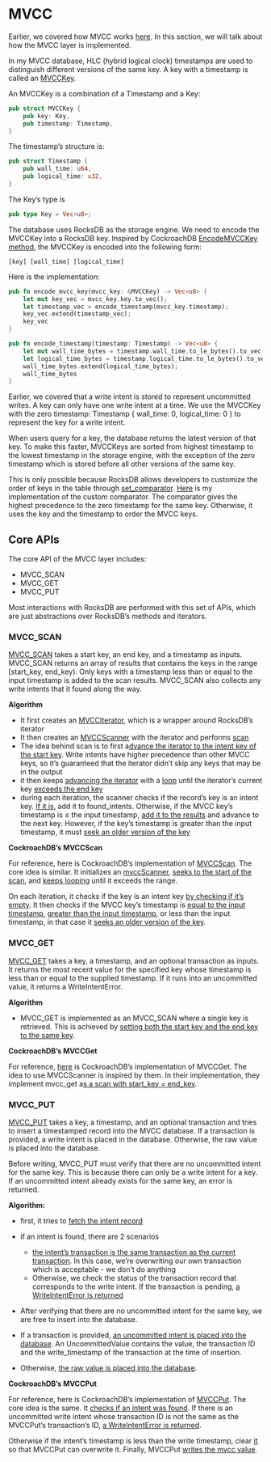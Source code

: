 # MVCC

Earlier, we covered how MVCC works [here](https://brianshih1.github.io/little-key-value-db/chapter_3/mvcc.html). In this section, we will talk about how the MVCC layer is implemented.

In my MVCC database, HLC (hybrid logical clock) timestamps are used to distinguish different versions of the same key. A key with a timestamp is called an [MVCCKey](https://github.com/brianshih1/little-key-value-db/blob/194d3f9e65bb69d674f0217f2a02b18ace12ee7e/src/storage/mvcc_key.rs#L7). 

An MVCCKey is a combination of a Timestamp and a Key:

```rust
pub struct MVCCKey {
    pub key: Key,
    pub timestamp: Timestamp,
}
```

The timestamp’s structure is:

```rust
pub struct Timestamp {
    pub wall_time: u64,
    pub logical_time: u32,
}
```

The Key’s type is

```rust
pub type Key = Vec<u8>;
```

The database uses RocksDB as the storage engine. We need to encode the MVCCKey into a RocksDB key. Inspired by CockroachDB [EncodeMVCCKey method](https://github.com/cockroachdb/cockroach/blob/530100fd39cc722bc324bfb3869a325622258fb3/pkg/storage/mvcc_key.go#L161), the MVCCKey is encoded into the following form:

`[key] [wall_time] [logical_time]`

Here is the implementation:

```rust
pub fn encode_mvcc_key(mvcc_key: &MVCCKey) -> Vec<u8> {
    let mut key_vec = mvcc_key.key.to_vec();
    let timestamp_vec = encode_timestamp(mvcc_key.timestamp);
    key_vec.extend(timestamp_vec);
    key_vec
}

pub fn encode_timestamp(timestamp: Timestamp) -> Vec<u8> {
    let mut wall_time_bytes = timestamp.wall_time.to_le_bytes().to_vec();
    let logical_time_bytes = timestamp.logical_time.to_le_bytes().to_vec();
    wall_time_bytes.extend(logical_time_bytes);
    wall_time_bytes
}
```



Earlier, we covered that a write intent is stored to represent uncommitted writes. A key can only have one write intent at a time. We use the MVCCKey with the zero timestamp: Timestamp { wall_time: 0, logical_time: 0 } to represent the key for a write intent.

When users query for a key, the database returns the latest version of that key. To make this faster, MVCCKeys are sorted from highest timestamp to the lowest timestamp in the storage engine, with the exception of the zero timestamp which is stored before all other versions of the same key.

This is only possible because RocksDB allows developers to customize the order of keys in the table through [set_comparator](https://docs.rs/rocksdb/latest/rocksdb/struct.Options.html#method.set_comparator). [Here](https://github.com/brianshih1/little-key-value-db/blob/194d3f9e65bb69d674f0217f2a02b18ace12ee7e/src/storage/storage.rs#L50) is my implementation of the custom comparator. The comparator gives the highest precedence to the zero timestamp for the same key. Otherwise, it uses the key and the timestamp to order the MVCC keys.

## Core APIs

The core API of the MVCC layer includes:

- MVCC_SCAN
- MVCC_GET
- MVCC_PUT

Most interactions with RocksDB are performed with this set of APIs, which are just abstractions over RocksDB’s methods and iterators.

### MVCC_SCAN

[MVCC_SCAN](https://github.com/brianshih1/little-key-value-db/blob/194d3f9e65bb69d674f0217f2a02b18ace12ee7e/src/storage/mvcc.rs#L99) takes a start key, an end key, and a timestamp as inputs. MVCC_SCAN returns an array of results that contains the keys in the range [start_key, end_key). Only keys with a timestamp less than or equal to the input timestamp is added to the scan results. MVCC_SCAN also collects any write intents that it found along the way.

**Algorithm**

- It first creates an [MVCCIterator](https://github.com/brianshih1/little-key-value-db/blob/194d3f9e65bb69d674f0217f2a02b18ace12ee7e/src/storage/mvcc_iterator.rs#L24), which is a wrapper around RocksDB’s iterator
- It then creates an [MVCCScanner](https://github.com/brianshih1/little-key-value-db/blob/194d3f9e65bb69d674f0217f2a02b18ace12ee7e/src/storage/mvcc.rs#L107) with the iterator and performs [scan](https://github.com/brianshih1/little-key-value-db/blob/194d3f9e65bb69d674f0217f2a02b18ace12ee7e/src/storage/mvcc.rs#L115)
- The idea behind scan is to first a[dvance the iterator to the intent key of the start key](https://github.com/brianshih1/little-key-value-db/blob/194d3f9e65bb69d674f0217f2a02b18ace12ee7e/src/storage/mvcc_scanner.rs#L65). Write intents have higher precedence than other MVCC keys, so it’s guaranteed that the iterator didn’t skip any keys that may be in the output
- it then keeps [advancing the iterator](https://github.com/brianshih1/little-key-value-db/blob/194d3f9e65bb69d674f0217f2a02b18ace12ee7e/src/storage/mvcc_scanner.rs#L88) with a [loop](https://github.com/brianshih1/little-key-value-db/blob/194d3f9e65bb69d674f0217f2a02b18ace12ee7e/src/storage/mvcc_scanner.rs#L66) until the iterator’s current key [exceeds the end key](https://github.com/brianshih1/little-key-value-db/blob/194d3f9e65bb69d674f0217f2a02b18ace12ee7e/src/storage/mvcc_scanner.rs#L76)
- during each iteration, the scanner checks if the record’s key is an intent key. [If it is,](https://github.com/brianshih1/little-key-value-db/blob/194d3f9e65bb69d674f0217f2a02b18ace12ee7e/src/storage/mvcc_scanner.rs#L107) add it to found_intents. Otherwise, if the MVCC key’s timestamp is ≤ the input timestamp, [add it to the results](https://github.com/brianshih1/little-key-value-db/blob/194d3f9e65bb69d674f0217f2a02b18ace12ee7e/src/storage/mvcc_scanner.rs#L145) and advance to the next key. However, if the key’s timestamp is greater than the input timestamp, it must [seek an older version of the key](https://github.com/brianshih1/little-key-value-db/blob/194d3f9e65bb69d674f0217f2a02b18ace12ee7e/src/storage/mvcc_scanner.rs#L150)

**CockroachDB’s MVCCScan**

For reference, here is CockroachDB’s implementation of [MVCCScan](https://github.com/cockroachdb/cockroach/blob/530100fd39cc722bc324bfb3869a325622258fb3/pkg/storage/mvcc.go#L3995). The core idea is similar. It initializes an [mvccScanner](https://github.com/cockroachdb/cockroach/blob/530100fd39cc722bc324bfb3869a325622258fb3/pkg/storage/mvcc.go#LL3739C31-L3739C42), [seeks to the start of the scan](https://github.com/cockroachdb/cockroach/blob/530100fd39cc722bc324bfb3869a325622258fb3/pkg/storage/pebble_mvcc_scanner.go#L655), and [keeps looping](https://github.com/cockroachdb/cockroach/blob/530100fd39cc722bc324bfb3869a325622258fb3/pkg/storage/pebble_mvcc_scanner.go#L658) until it exceeds the range. 

On each iteration, it checks if the key is an intent key [by checking if it’s empty](https://github.com/cockroachdb/cockroach/blob/c21c90f93219b857858518d25a8bc061444d573c/pkg/storage/pebble_mvcc_scanner.go#L723). It then checks if the MVCC key’s timestamp is [equal to the input timestamp](https://github.com/cockroachdb/cockroach/blob/c21c90f93219b857858518d25a8bc061444d573c/pkg/storage/pebble_mvcc_scanner.go#L745), [greater than the input timestamp](https://github.com/cockroachdb/cockroach/blob/c21c90f93219b857858518d25a8bc061444d573c/pkg/storage/pebble_mvcc_scanner.go#L786), or less than the input timestamp, in that case it [seeks an older version of the key](https://github.com/cockroachdb/cockroach/blob/c21c90f93219b857858518d25a8bc061444d573c/pkg/storage/pebble_mvcc_scanner.go#L829).

### MVCC_GET

[MVCC_GET](https://github.com/brianshih1/little-key-value-db/blob/194d3f9e65bb69d674f0217f2a02b18ace12ee7e/src/storage/mvcc.rs#L63) takes a key, a timestamp, and an optional transaction as inputs. It returns the most recent value for the specified key whose timestamp is less than or equal to the supplied timestamp. If it runs into an uncommitted value, it returns a WriteIntentError.

**Algorithm**

- MVCC_GET is implemented as an MVCC_SCAN where a single key is retrieved. This is achieved by [setting both the start key and the end key to the same key](https://github.com/brianshih1/little-key-value-db/blob/194d3f9e65bb69d674f0217f2a02b18ace12ee7e/src/storage/mvcc.rs#L78).

**CockroachDB’s MVCCGet**

For reference, [here](https://github.com/brianshih1/little-key-value-db/blob/194d3f9e65bb69d674f0217f2a02b18ace12ee7e/src/storage/mvcc.rs#L63) is CockroachDB’s implementation of MVCCGet. The idea to use MVCCScanner is inspired by them. In their implementation, they implement mvcc_get a[s a scan with start_key = end_key](https://github.com/brianshih1/little-key-value-db/blob/194d3f9e65bb69d674f0217f2a02b18ace12ee7e/src/storage/mvcc.rs#L73).

### MVCC_PUT

[MVCC_PUT](https://github.com/brianshih1/little-key-value-db/blob/194d3f9e65bb69d674f0217f2a02b18ace12ee7e/src/storage/mvcc.rs#L122) takes a key, a timestamp, and an optional transaction and tries to insert a timestamped record into the MVCC database. If a transaction is provided, a write intent is placed in the database. Otherwise, the raw value is placed into the database.

Before writing, MVCC_PUT must verify that there are no uncommitted intent for the same key. This is because there can only be a write intent for a key. If an uncommitted intent already exists for the same key, an error is returned. 

**Algorithm:**

- first, it tries to [fetch the intent record](https://github.com/brianshih1/little-key-value-db/blob/194d3f9e65bb69d674f0217f2a02b18ace12ee7e/src/storage/mvcc.rs#L151)
- if an intent is found, there are 2 scenarios
  - [the intent’s transaction is the same transaction as the current transaction](https://github.com/brianshih1/little-key-value-db/blob/194d3f9e65bb69d674f0217f2a02b18ace12ee7e/src/storage/mvcc.rs#L158). In this case, we’re overwriting our own transaction which is acceptable - we don’t do anything
  - Otherwise, we check the status of the transaction record that corresponds to the write intent. If the transaction is pending, [a WriteIntentError is returned](https://github.com/brianshih1/little-key-value-db/blob/194d3f9e65bb69d674f0217f2a02b18ace12ee7e/src/storage/mvcc.rs#L162)

- After verifying that there are no uncommitted intent for the same key, we are free to insert into the database. 

- If a transaction is provided, [an uncommitted intent is placed into the database](https://github.com/brianshih1/little-key-value-db/blob/194d3f9e65bb69d674f0217f2a02b18ace12ee7e/src/storage/mvcc.rs#L193). An UncommittedValue contains the value, the transaction ID and the write_timestamp of the transaction at the time of insertion.

- Otherwise, [the raw value is placed into the database](https://github.com/brianshih1/little-key-value-db/blob/194d3f9e65bb69d674f0217f2a02b18ace12ee7e/src/storage/mvcc.rs#L206).

**CockroachDB’s MVCCPut**

For reference, here is CockroachDB’s implementation of [MVCCPut](https://github.com/cockroachdb/cockroach/blob/530100fd39cc722bc324bfb3869a325622258fb3/pkg/storage/mvcc.go#L1442). The core idea is the same. It [checks if an intent was found](https://github.com/cockroachdb/cockroach/blob/530100fd39cc722bc324bfb3869a325622258fb3/pkg/storage/mvcc.go#L1859). If there is an uncommitted write intent whose transaction ID is not the same as the MVCCPut’s transaction’s ID, [a WriteIntentError is returned](https://github.com/cockroachdb/cockroach/blob/530100fd39cc722bc324bfb3869a325622258fb3/pkg/storage/mvcc.go#L1863). 

Otherwise if the intent’s timestamp is less than the write timestamp, clear [it](https://github.com/cockroachdb/cockroach/blob/530100fd39cc722bc324bfb3869a325622258fb3/pkg/storage/mvcc.go#L2024) so that MVCCPut can overwrite it. Finally, MVCCPut [writes the mvcc value](https://github.com/cockroachdb/cockroach/blob/530100fd39cc722bc324bfb3869a325622258fb3/pkg/storage/mvcc.go#L2195).  
